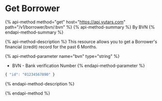 # Get Borrower

{% api-method method="get" host="https://api.yutars.com" path="/v1/borrower/bvn/:bvn" %}
{% api-method-summary %}
By BVN
{% endapi-method-summary %}

{% api-method-description %}
This resource allows you to get a Borrower's financial (credit) record  for the past 6 Months.

{% api-method-parameter name="bvn" type="string" %}
  - BVN - Bank verification Number
{% endapi-method-parameter %}

```js
{ "id": "01234567890" }
```
{% endapi-method-description %}

{% endapi-method %}